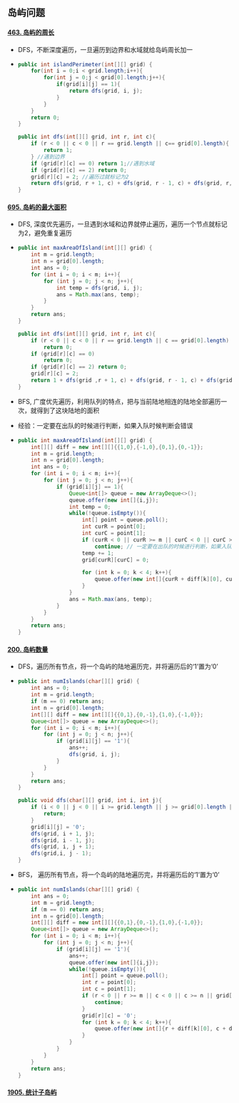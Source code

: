 ## 岛屿问题

#### [463. 岛屿的周长](https://leetcode-cn.com/problems/island-perimeter/)

- DFS，不断深度遍历，一旦遍历到边界和水域就给岛屿周长加一

- ```java
  public int islandPerimeter(int[][] grid) {
      for(int i = 0;i < grid.length;i++){
          for(int j = 0;j < grid[0].length;j++){
              if(grid[i][j] == 1){
                  return dfs(grid, i, j);
              }
          }
      }
      return 0;
  }
  
  public int dfs(int[][] grid, int r, int c){
      if (r < 0 || c < 0 || r == grid.length || c== grid[0].length){
          return 1;
      } //遇到边界
      if (grid[r][c] == 0) return 1;//遇到水域
      if (grid[r][c] == 2) return 0;
      grid[r][c] = 2; //遍历过就标记为2
      return dfs(grid, r + 1, c) + dfs(grid, r - 1, c) + dfs(grid, r, c + 1) + dfs(grid, r, c - 1); // 继续遍历
  }
  ```

#### [695. 岛屿的最大面积](https://leetcode-cn.com/problems/max-area-of-island/)

- DFS, 深度优先遍历，一旦遇到水域和边界就停止遍历，遍历一个节点就标记为2，避免重复遍历

- ```java
  public int maxAreaOfIsland(int[][] grid) {
      int m = grid.length;
      int n = grid[0].length;
      int ans = 0;
      for (int i = 0; i < m; i++){
          for (int j = 0; j < n; j++){
              int temp = dfs(grid, i, j);
              ans = Math.max(ans, temp);
          }
      }
      return ans;
  }
  
  public int dfs(int[][] grid, int r, int c){
      if (r < 0 || c < 0 || r == grid.length || c == grid[0].length)
          return 0;
      if (grid[r][c] == 0)
          return 0;
      if (grid[r][c] == 2) return 0;
      grid[r][c] = 2;
      return 1 + dfs(grid ,r + 1, c) + dfs(grid, r - 1, c) + dfs(grid, r, c + 1) + dfs(grid, r, c - 1);
  }
  ```

- BFS, 广度优先遍历，利用队列的特点，把与当前陆地相连的陆地全部遍历一次，就得到了这块陆地的面积

- 经验：一定要在出队的时候进行判断，如果入队时候判断会错误

- ```java
  public int maxAreaOfIsland(int[][] grid) {
      int[][] diff = new int[][]{{1,0},{-1,0},{0,1},{0,-1}};
      int m = grid.length;
      int n = grid[0].length;
      int ans = 0;
      for (int i = 0; i < m; i++){
          for (int j = 0; j < n; j++){
              if (grid[i][j] == 1){
                  Queue<int[]> queue = new ArrayDeque<>();
                  queue.offer(new int[]{i,j});
                  int temp = 0;
                  while(!queue.isEmpty()){
                      int[] point = queue.poll();
                      int curR = point[0];
                      int curC = point[1];
                      if (curR < 0 || curR >= m || curC < 0 || curC >= n || grid[curR][curC] == 0)
                          continue; // 一定要在出队的时候进行判断，如果入队时候判断会错误
                      temp += 1;                
                      grid[curR][curC] = 0;
  
                      for (int k = 0; k < 4; k++){
                          queue.offer(new int[]{curR + diff[k][0], curC + diff[k][1]});
                      }
                  }
                  ans = Math.max(ans, temp);
              }
          }
      }
      return ans;
  }
  ```

  

#### [200. 岛屿数量](https://leetcode-cn.com/problems/number-of-islands/)

- DFS，遍历所有节点，将一个岛屿的陆地遍历完，并将遍历后的‘1’置为‘0’

- ```java
  public int numIslands(char[][] grid) {
      int ans = 0;
      int m = grid.length;
      if (m == 0) return ans;
      int n = grid[0].length;
      int[][] diff = new int[][]{{0,1},{0,-1},{1,0},{-1,0}};
      Queue<int[]> queue = new ArrayDeque<>();
      for (int i = 0; i < m; i++){
          for (int j = 0; j < n; j++){
              if (grid[i][j] == '1'){
                  ans++;
                  dfs(grid, i, j);
              }
          }
      }
      return ans;
  }
  
  public void dfs(char[][] grid, int i, int j){
      if (i < 0 || j < 0 || i >= grid.length || j >= grid[0].length || grid[i][j] == '0'){
          return;
      }
      grid[i][j] = '0';
      dfs(grid, i + 1, j);
      dfs(grid, i - 1, j);
      dfs(grid, i, j + 1);
      dfs(grid,i, j - 1);
  }
  ```

- BFS， 遍历所有节点，将一个岛屿的陆地遍历完，并将遍历后的‘1’置为‘0’

- ```java
  public int numIslands(char[][] grid) {
      int ans = 0;
      int m = grid.length;
      if (m == 0) return ans;
      int n = grid[0].length;
      int[][] diff = new int[][]{{0,1},{0,-1},{1,0},{-1,0}};
      Queue<int[]> queue = new ArrayDeque<>();
      for (int i = 0; i < m; i++){
          for (int j = 0; j < n; j++){
              if (grid[i][j] == '1'){
                  ans++;
                  queue.offer(new int[]{i,j});
                  while(!queue.isEmpty()){
                      int[] point = queue.poll();
                      int r = point[0];
                      int c = point[1];
                      if (r < 0 || r >= m || c < 0 || c >= n || grid[r][c] == '0') {
                          continue;
                      }
                      grid[r][c] = '0';
                      for (int k = 0; k < 4; k++){
                          queue.offer(new int[]{r + diff[k][0], c + diff[k][1]});
                      }
                  }
              }
          }
      }
      return ans;
  }
  ```

  

#### [1905. 统计子岛屿](https://leetcode-cn.com/problems/count-sub-islands/)

